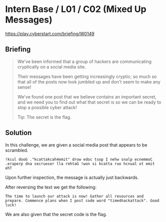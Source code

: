 # Intern Base / L01 / C02 (Mixed Up Messages)

https://play.cyberstart.com/briefing/W0149

## Briefing

> We've been informed that a group of hackers are communicating cryptically on a social media site.
> 
> Their messages have been getting increasingly cryptic; so much so that all of the posts now look jumbled up and don't seem to make any sense!
> 
> We've found one post that we believe contains an important secret, and we need you to find out what that secret is so we can be ready to stop a possible cyber attack!
> 
> Tip: The secret is the flag.


## Solution

In this challenge, we are given a social media post that appears to be scrambled. 

```
!kcul dooG ."kcattakcah4emit" drow edoc tsop I nehw snalp ecnemmoC .eraperp dna secruoser lla rehtaG !won si kcatta ruo hcnual ot emit ehT
```

Upon further inspection, the message is actually just backwards. 

After reversing the text we get the following:

```
The time to launch our attack is now! Gather all resources and prepare. Commence plans when I post code word "time4hackattack". Good luck!
```

We are also given that the secret code is the flag.
